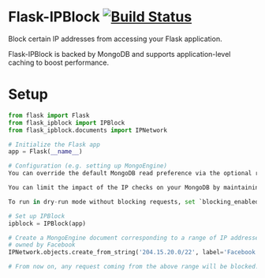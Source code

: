 Flask-IPBlock [![Build Status](https://circleci.com/gh/closeio/flask-ipblock.png?branch=master&style=shield)](https://circleci.com/gh/closeio/flask-ipblock)
=============

Block certain IP addresses from accessing your Flask application.

Flask-IPBlock is backed by MongoDB and supports application-level caching to boost performance.

Setup
=====

``` python
from flask import Flask
from flask_ipblock import IPBlock
from flask_ipblock.documents import IPNetwork

# Initialize the Flask app
app = Flask(__name__)

# Configuration (e.g. setting up MongoEngine)
You can override the default MongoDB read preference via the optional read_preference kwarg.

You can limit the impact of the IP checks on your MongoDB by maintaining a local in-memory LRU cache. To do so, specify its cache_size (i.e. max number of IP addresses it can store) and cache_ttl (i.e. how many seconds each result should be cached for).

To run in dry-run mode without blocking requests, set `blocking_enabled` to `False`. Set `logging_enabled` to `True` to log IPs that match blocking rules -- if enabled, will log even if `blocking_enabled` is False.

# Set up IPBlock
ipblock = IPBlock(app)

# Create a MongoEngine document corresponding to a range of IP addresses
# owned by Facebook
IPNetwork.objects.create_from_string('204.15.20.0/22', label='Facebook')

# From now on, any request coming from the above range will be blocked.
```
